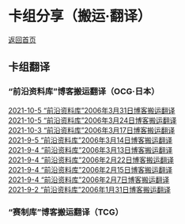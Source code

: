 # 卡组分享（搬运·翻译）

[返回首页](../../index.html)

## 卡组翻译

### “前沿资料库”博客搬运翻译（OCG·日本）

[]()
[]()
[]()
[]()
[]()
[]()
[]()
[]()
[]()
[]()
[2021-10-5 “前沿资料库”2006年3月31日博客搬运翻译](./Frontier_OCG/9.2021-10-5.html)  
[2021-10-5 “前沿资料库”2006年3月24日博客搬运翻译](./Frontier_OCG/8.2021-10-5.html)  
[2021-10-3 “前沿资料库”2006年3月17日博客搬运翻译](./Frontier_OCG/7.2021-10-3.html)  
[2021-9-5 “前沿资料库”2006年3月14日博客搬运翻译](./Frontier_OCG/6.2021-9-5.html)  
[2021-9-4 “前沿资料库”2006年3月13日博客搬运翻译](./Frontier_OCG/5.2021-9-4.html)  
[2021-9-4 “前沿资料库”2006年2月22日博客搬运翻译](./Frontier_OCG/4.2021-9-4.html)  
[2021-9-4 “前沿资料库”2006年2月15日博客搬运翻译](./Frontier_OCG/3.2021-9-4.html)  
[2021-9-4 “前沿资料库”2006年2月7日博客搬运翻译](./Frontier_OCG/2.2021-9-4.html)  
[2021-9-2 “前沿资料库”2006年1月31日博客搬运翻译](./Frontier_OCG/1.2021-9-2.html)  

### “赛制库”博客搬运翻译（TCG）

[]()
[]()
[]()
[]()
[]()
[]()
[]()
[]()
[]()
[]()
[]()
[]()
[]()
[]()
[]()
[]()